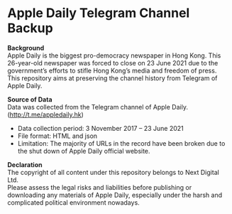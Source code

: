 # Apple Daily Telegram Channel Backup

<b>Background</b><br> 
Apple Daily is the biggest pro-democracy newspaper in Hong Kong. This 26-year-old newspaper was forced to close on 23 June 2021 due to the government’s efforts to stifle Hong Kong’s media and freedom of press.<br>
This repository aims at preserving the channel history from Telegram of Apple Daily. <br> 

<b>Source of Data</b><br> 
Data was collected from the Telegram channel of Apple Daily. (http://t.me/appledaily.hk)
<ul>
  <li>Data collection period: 3 November 2017 – 23 June 2021</li>
  <li>File format: HTML and json</li>
  <li>Limitation: The majority of URLs in the record have been broken due to the shut down of Apple Daily official website.</li>
</ul>

<b>Declaration</b><br> 
The copyright of all content under this repository belongs to Next Digital Ltd.<br>
Please assess the legal risks and liabilities before publishing or downloading any materials of Apple Daily, especially under the harsh and complicated political environment nowadays.<br>
